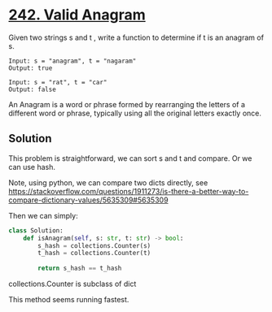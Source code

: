 # [242. Valid Anagram](https://leetcode.com/problems/valid-anagram/)

Given two strings s and t , write a function to determine if t is an anagram of s.

```
Input: s = "anagram", t = "nagaram"
Output: true

Input: s = "rat", t = "car"
Output: false
```

An Anagram is a word or phrase formed by rearranging the letters of a different word or phrase, typically using all the original letters exactly once.

## Solution

This problem is straightforward, we can sort s and t and compare. Or we can use hash.

Note, using python, we can compare two dicts directly, see https://stackoverflow.com/questions/1911273/is-there-a-better-way-to-compare-dictionary-values/5635309#5635309

Then we can simply:

```python
class Solution:
    def isAnagram(self, s: str, t: str) -> bool:
        s_hash = collections.Counter(s)
        t_hash = collections.Counter(t)
        
        return s_hash == t_hash
```

collections.Counter is subclass of dict

This method seems running fastest.
